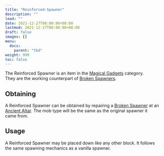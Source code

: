 ```yaml
---
title: "Reinforced-Spawner"
description: ""
lead: ""
date: 2021-12-27T00:00:00+08:00
lastmod: 2021-12-27T00:00:00+08:00
draft: false
images: []
menu: 
  docs:
    parent: "tbd"
weight: 999
toc: false
---
```


The Reinforced Spawner is an item in the [Magical Gadgets](https://github.com/Slimefun/Slimefun4/wiki/Magical-Gadgets) category.  
They are the working counterpart of [Broken Spawners](https://github.com/Slimefun/Slimefun4/wiki/Broken-Spawner).

## Obtaining

A Reinforced Spawner can be obtained by repairing a [Broken Spawner](https://github.com/Slimefun/Slimefun4/wiki/Broken-Spawner) at an [Ancient Altar](https://github.com/Slimefun/Slimefun4/wiki/Ancient-Altar). The mob type will be the same as the original spawner it came from.

## Usage

A Reinforced Spawner may be placed down like any other block. It follows the same spawning mechanics as a vanilla spawner.
